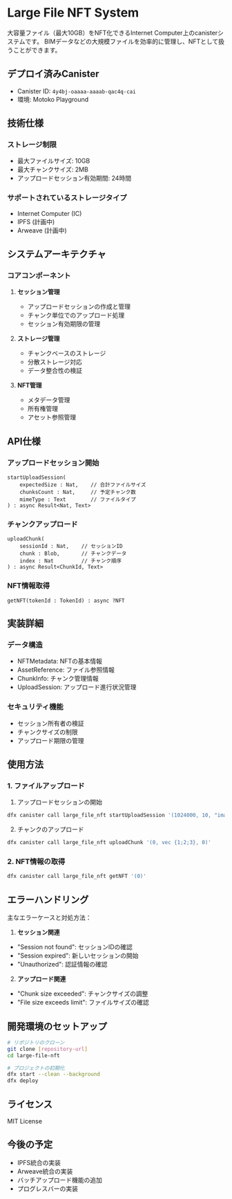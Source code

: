 # Large File NFT System

大容量ファイル（最大10GB）をNFT化できるInternet Computer上のcanisterシステムです。
BIMデータなどの大規模ファイルを効率的に管理し、NFTとして扱うことができます。

## デプロイ済みCanister

- Canister ID: `4y4bj-oaaaa-aaaab-qac4q-cai`
- 環境: Motoko Playground

## 技術仕様

### ストレージ制限
- 最大ファイルサイズ: 10GB
- 最大チャンクサイズ: 2MB
- アップロードセッション有効期間: 24時間

### サポートされているストレージタイプ
- Internet Computer (IC)
- IPFS (計画中)
- Arweave (計画中)

## システムアーキテクチャ

### コアコンポーネント
1. **セッション管理**
   - アップロードセッションの作成と管理
   - チャンク単位でのアップロード処理
   - セッション有効期限の管理

2. **ストレージ管理**
   - チャンクベースのストレージ
   - 分散ストレージ対応
   - データ整合性の検証

3. **NFT管理**
   - メタデータ管理
   - 所有権管理
   - アセット参照管理

## API仕様

### アップロードセッション開始
```motoko
startUploadSession(
    expectedSize : Nat,    // 合計ファイルサイズ
    chunksCount : Nat,     // 予定チャンク数
    mimeType : Text        // ファイルタイプ
) : async Result<Nat, Text>
```

### チャンクアップロード
```motoko
uploadChunk(
    sessionId : Nat,    // セッションID
    chunk : Blob,       // チャンクデータ
    index : Nat         // チャンク順序
) : async Result<ChunkId, Text>
```

### NFT情報取得
```motoko
getNFT(tokenId : TokenId) : async ?NFT
```

## 実装詳細

### データ構造
- NFTMetadata: NFTの基本情報
- AssetReference: ファイル参照情報
- ChunkInfo: チャンク管理情報
- UploadSession: アップロード進行状況管理

### セキュリティ機能
- セッション所有者の検証
- チャンクサイズの制限
- アップロード期限の管理

## 使用方法

### 1. ファイルアップロード
1. アップロードセッションの開始
```bash
dfx canister call large_file_nft startUploadSession '(1024000, 10, "image/jpeg")'
```

2. チャンクのアップロード
```bash
dfx canister call large_file_nft uploadChunk '(0, vec {1;2;3}, 0)'
```

### 2. NFT情報の取得
```bash
dfx canister call large_file_nft getNFT '(0)'
```

## エラーハンドリング

主なエラーケースと対処方法：

1. **セッション関連**
- "Session not found": セッションIDの確認
- "Session expired": 新しいセッションの開始
- "Unauthorized": 認証情報の確認

2. **アップロード関連**
- "Chunk size exceeded": チャンクサイズの調整
- "File size exceeds limit": ファイルサイズの確認

## 開発環境のセットアップ

```bash
# リポジトリのクローン
git clone [repository-url]
cd large-file-nft

# プロジェクトの初期化
dfx start --clean --background
dfx deploy
```

## ライセンス
MIT License

## 今後の予定
- IPFS統合の実装
- Arweave統合の実装
- バッチアップロード機能の追加
- プログレスバーの実装

